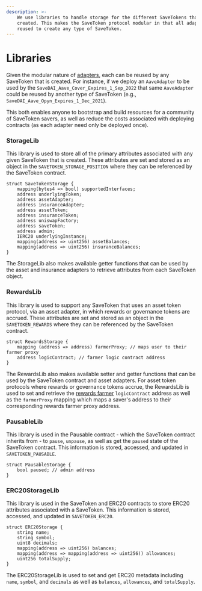 ```yaml
---
description: >-
    We use libraries to handle storage for the different SaveTokens that are
    created. This makes the SaveToken protocol modular in that all adapters can be
    reused to create any type of SaveToken.
---
```


# Libraries

Given the modular nature of [adapters](./adapters/README.md), each can be reused by any SaveToken that is created. For instance, if we deploy an `AaveAdapter` to be used by the `SaveDAI_Aave_Cover_Expires_1_Sep_2022` that same `AaveAdapter` could be reused by another type of SaveToken \(e.g., `SaveDAI_Aave_Opyn_Expires_1_Dec_2021`\).

This both enables anyone to bootstrap and build resources for a community of SaveToken savers, as well as reduce the costs associated with deploying contracts \(as each adapter need only be deployed once\).

### StorageLib

This library is used to store all of the primary attributes associated with any given SaveToken that is created. These attributes are set and stored as an object in the `SAVETOKEN_STORAGE_POSITION` where they can be referenced by the SaveToken contract.

```text
struct SaveTokenStorage {
    mapping(bytes4 => bool) supportedInterfaces;
    address underlyingToken;
    address assetAdapter;
    address insuranceAdapter;
    address assetToken;
    address insuranceToken;
    address uniswapFactory;
    address saveToken;
    address admin;
    IERC20 underlyingInstance;
    mapping(address => uint256) assetBalances;
    mapping(address => uint256) insuranceBalances;
}
```

The StorageLib also makes available getter functions that can be used by the asset and insurance adapters to retrieve attributes from each SaveToken object.

### RewardsLib

This library is used to support any SaveToken that uses an asset token protocol, via an asset adapter, in which rewards or governance tokens are accrued. These attributes are set and stored as an object in the `SAVETOKEN_REWARDS` where they can be referenced by the SaveToken contract.

```text
struct RewardsStorage {
    mapping (address => address) farmerProxy; // maps user to their farmer proxy
    address logicContract; // farmer logic contract address
}
```

The RewardsLib also makes available setter and getter functions that can be used by the SaveToken contract and asset adapters. For asset token protocols where rewards or governance tokens accrue, the RewardsLib is used to set and retrieve the [rewards farmer](./rewards-farmer) `logicContract` address as well as the `farmerProxy` mapping which maps a saver's address to their corresponding rewards farmer proxy address.

### PausableLib

This library is used in the Pausable contract - which the SaveToken contract inherits from - to `pause`, `unpause`, as well as get the `paused` state of the SaveToken contract. This information is stored, accessed, and updated in `SAVETOKEN_PAUSABLE`.

```text
struct PausableStorage {
    bool paused; // admin address
}
```

### ERC20StorageLib

This library is used in the SaveToken and ERC20 contracts to store ERC20 attributes associated with a SaveToken. This information is stored, accessed, and updated in `SAVETOKEN_ERC20`.

```text
struct ERC20Storage {
    string name;
    string symbol;
    uint8 decimals;
    mapping(address => uint256) balances;
    mapping(address => mapping(address => uint256)) allowances;
    uint256 totalSupply;
}
```

The ERC20StorageLib is used to set and get ERC20 metadata including `name`, `symbol`, and `decimals` as well as `balances`, `allowances`, and `totalSupply`.
